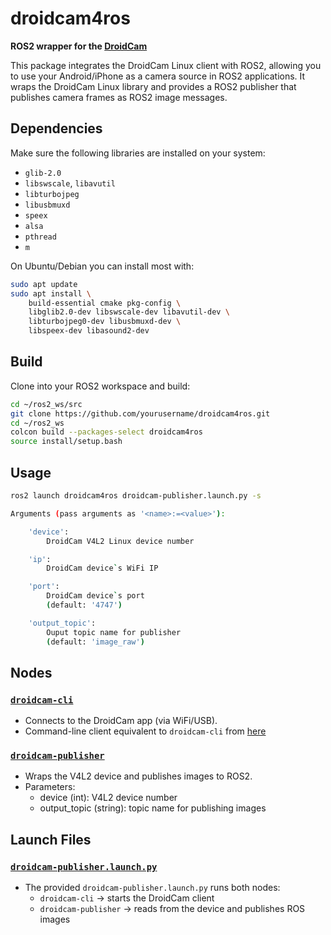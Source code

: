 # droidcam4ros

**ROS2 wrapper for the [DroidCam](https://www.dev47apps.com/droidcam/)**

This package integrates the DroidCam Linux client with ROS2, allowing you to use your Android/iPhone as a camera source in ROS2 applications. It wraps the DroidCam Linux library and provides a ROS2 publisher that publishes camera frames as ROS2 image messages.

## Dependencies

Make sure the following libraries are installed on your system:
- `glib-2.0`
- `libswscale`, `libavutil`
- `libturbojpeg`
- `libusbmuxd`
- `speex`
- `alsa`
- `pthread`
- `m`

On Ubuntu/Debian you can install most with:

```bash
sudo apt update
sudo apt install \
    build-essential cmake pkg-config \
    libglib2.0-dev libswscale-dev libavutil-dev \
    libturbojpeg0-dev libusbmuxd-dev \
    libspeex-dev libasound2-dev
```

## Build

Clone into your ROS2 workspace and build:
``` bash
cd ~/ros2_ws/src
git clone https://github.com/yourusername/droidcam4ros.git
cd ~/ros2_ws
colcon build --packages-select droidcam4ros
source install/setup.bash
```

## Usage

```bash
ros2 launch droidcam4ros droidcam-publisher.launch.py -s

Arguments (pass arguments as '<name>:=<value>'):

    'device':
        DroidCam V4L2 Linux device number

    'ip':
        DroidCam device`s WiFi IP

    'port':
        DroidCam device`s port
        (default: '4747')

    'output_topic':
        Ouput topic name for publisher
        (default: 'image_raw')
```

## Nodes

### [`droidcam-cli`](src/droidcam-cli.c)
- Connects to the DroidCam app (via WiFi/USB).
- Command-line client equivalent to `droidcam-cli` from [here](https://github.com/dev47apps/droidcam-linux-client)
### [`droidcam-publisher`](src/droidcam-publisher.cpp)
- Wraps the V4L2 device and publishes images to ROS2.
- Parameters:
    - device (int): V4L2 device number
    - output_topic (string): topic name for publishing images
## Launch Files
### [`droidcam-publisher.launch.py`](launch/droidcam-publisher.launch.py)
- The provided `droidcam-publisher.launch.py` runs both nodes:
  - `droidcam-cli` → starts the DroidCam client 
  - `droidcam-publisher` → reads from the device and publishes ROS images
